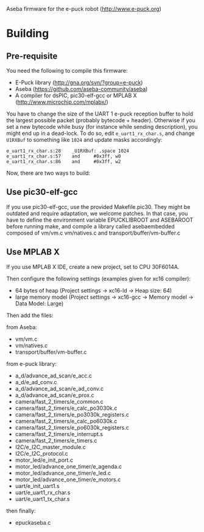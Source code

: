 Aseba firmware for the e-puck robot (http://www.e-puck.org)

Building
========

Pre-requisite
-------------

You need the following to compile this firmware:
 - E-Puck library (http://gna.org/svn/?group=e-puck)
 - Aseba (https://github.com/aseba-community/aseba)
 - A compiler for dsPIC, pic30-elf-gcc or MPLAB X (http://www.microchip.com/mplabx/)

You have to change the size of the UART 1 e-puck reception buffer to hold the largest possible packet (probably bytecode + header).
Otherwise if you set a new bytecode while busy (for instance while sending description), you might end up in a dead-lock.
To do so, edit `e_uart1_rx_char.s`, and change `U1RXBuf` to something like `1024` and update masks accordingly:

	e_uart1_rx_char.s:28	_U1RXBuf: .space 1024
	e_uart1_rx_char.s:57	and		#0x3ff, w0
	e_uart1_rx_char.s:86	and		#0x3ff, w2

Now, there are two ways to build:

Use pic30-elf-gcc
-----------------

If you use pic30-elf-gcc, use the provided Makefile.pic30. They might be outdated and require adaptation, we welcome patches. In that case, you have to define the environment variable EPUCKLIBROOT and ASEBAROOT before running make, and compile a library called asebaembedded composed of vm/vm.c vm/natives.c and transport/buffer/vm-buffer.c

Use MPLAB X
-----------

If you use MPLAB X IDE, create a new project, set to CPU 30F6014A.

Then configure the following settings (examples given for xc16 compiler):
 - 64 bytes of heap (Project settings -> xc16-ld -> Heap size: 64)
 - large memory model (Project settings -> xc16-gcc -> Memory model -> Data Model: Large)

Then add the files:

from Aseba:
 - vm/vm.c
 - vm/natives.c
 - transport/buffer/vm-buffer.c
 
from e-puck library:
 - a_d/advance_ad_scan/e_acc.c
 - a_d/e_ad_conv.c
 - a_d/advance_ad_scan/e_ad_conv.c
 - a_d/advance_ad_scan/e_prox.c
 - camera/fast_2_timers/e_common.c
 - camera/fast_2_timers/e_calc_po3030k.c
 - camera/fast_2_timers/e_po3030k_registers.c
 - camera/fast_2_timers/e_calc_po6030k.c
 - camera/fast_2_timers/e_po6030k_registers.c
 - camera/fast_2_timers/e_interrupt.s
 - camera/fast_2_timers/e_timers.c
 - I2C/e_I2C_master_module.c
 - I2C/e_I2C_protocol.c
 - motor_led/e_init_port.c
 - motor_led/advance_one_timer/e_agenda.c
 - motor_led/advance_one_timer/e_led.c
 - motor_led/advance_one_timer/e_motors.c
 - uart/e_init_uart1.s
 - uart/e_uart1_rx_char.s
 - uart/e_uart1_tx_char.s
 
then finally:
 - epuckaseba.c

 
